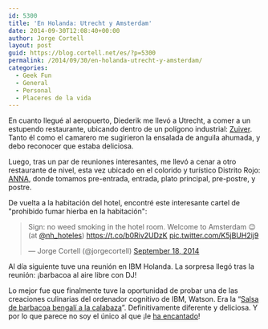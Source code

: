 ```yaml
---
id: 5300
title: 'En Holanda: Utrecht y Amsterdam'
date: 2014-09-30T12:08:40+00:00
author: Jorge Cortell
layout: post
guid: https://blog.cortell.net/es/?p=5300
permalink: /2014/09/30/en-holanda-utrecht-y-amsterdam/
categories:
  - Geek Fun
  - General
  - Personal
  - Placeres de la vida
---
```

En cuanto llegué al aeropuerto, Diederik me llevó a Utrecht, a comer a un estupendo restaurante, ubicando dentro de un polígono industrial: <a title="https://www.zuivergastvrij.nl/" href="https://www.zuivergastvrij.nl/" target="_blank">Zuiver</a>. Tanto él como el camarero me sugirieron la ensalada de anguila ahumada, y debo reconocer que estaba deliciosa.
  
Luego, tras un par de reuniones interesantes, me llevó a cenar a otro restaurante de nivel, esta vez ubicado en el colorido y turístico Distrito Rojo: <a title="https://www.restaurantanna.nl/en" href="https://www.restaurantanna.nl/en" target="_blank">ANNA</a>, donde tomamos pre-entrada, entrada, plato principal, pre-postre, y postre.

De vuelta a la habitación del hotel, encontré este interesante cartel de "prohibido fumar hierba en la habitación":

<blockquote class="twitter-tweet" lang="en">
  <p>
    Sign: no weed smoking in the hotel room. Welcome to Amsterdam 😉 (at <a href="https://twitter.com/NH_Hoteles">@nh_hoteles</a>) <a href="https://t.co/b0Riv2UDzK">https://t.co/b0Riv2UDzK</a> <a href="https://t.co/K5jBUH2ij9">pic.twitter.com/K5jBUH2ij9</a>
  </p>
  
  <p>
    — Jorge Cortell (@jorgecortell) <a href="https://twitter.com/jorgecortell/status/512636074427166720">September 18, 2014</a>
  </p>
</blockquote>



Al día siguiente tuve una reunión en IBM Holanda. La sorpresa llegó tras la reunión: ¡barbacoa al aire libre con DJ!

Lo mejor fue que finalmente tuve la oportunidad de probar una de las creaciones culinarias del ordenador cognitivo de IBM, Watson. Era la “<a title="https://www.npr.org/blogs/thesalt/2014/07/01/327204491/ibms-watson-is-out-with-its-own-barbecue-sauce" href="https://www.npr.org/blogs/thesalt/2014/07/01/327204491/ibms-watson-is-out-with-its-own-barbecue-sauce" target="_blank">Salsa de barbacoa bengalí a la calabaza</a>”. Definitivamente diferente y deliciosa. Y por lo que parece no soy el único al que ¡le <a title="https://www.fastcodesign.com/3027687/i-tasted-bbq-sauce-made-by-ibms-watson-and-loved-it" href="https://www.fastcodesign.com/3027687/i-tasted-bbq-sauce-made-by-ibms-watson-and-loved-it" target="_blank">ha encantado</a>!